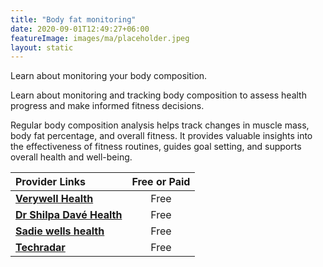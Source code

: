 ```yaml
---
title: "Body fat monitoring"
date: 2020-09-01T12:49:27+06:00
featureImage: images/ma/placeholder.jpeg
layout: static
---
```


Learn about monitoring your body composition.

Learn about monitoring and tracking body composition to assess health progress and make informed fitness decisions.

Regular body composition analysis helps track changes in muscle mass, body fat percentage, and overall fitness. It provides valuable insights into the effectiveness of fitness routines, guides goal setting, and supports overall health and well-being.

| Provider Links      | Free or Paid  |  
| :-----------          | :--------------:      |  
| [**Verywell Health**](https://www.verywellhealth.com/body-composition-5509458) | Free | 
| [**Dr Shilpa Davé Health**](https://www.privategp.org/blog/what-body-composition-analysis-and-why-it-important) | Free  | 
| [**Sadie wells health**](https://sadiewellshealth.com/what-is-body-composition-analysis/) | Free  | 
| [**Techradar**](https://www.techradar.com/best/best-smart-scales) | Free | 
  

<br/><br/>






